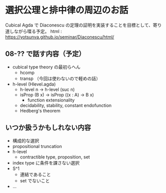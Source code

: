 # 選択公理と排中律の周辺のお話
Cubical Agda で Diaconescu の定理の証明を実装することを目標として、寄り道しながら喋る予定。
html : https://yotsunva.github.io/seminar/Diaconescu/html/

## 08-?? で話す内容（予定）
- cubical type theory の最初らへん
  - hcomp
  - transp （今回は使わないので軽めの話）
- h-level (Hlevel.agda)
  - h-level n → h-level (suc n)
  - isProp (B x) → isProp ((x : A) → B x)
    - function extensionality
  - decidability, stability, constant endofunction
  - Hedberg's theorem


## いつか扱うかもしれない内容
- 構成的な選択
- propositional truncation
- h-level
  - contractible type, proposition, set
- index type に条件を課さない選択
- S^1
  - 連結であること
  - set でないこと
- ...
